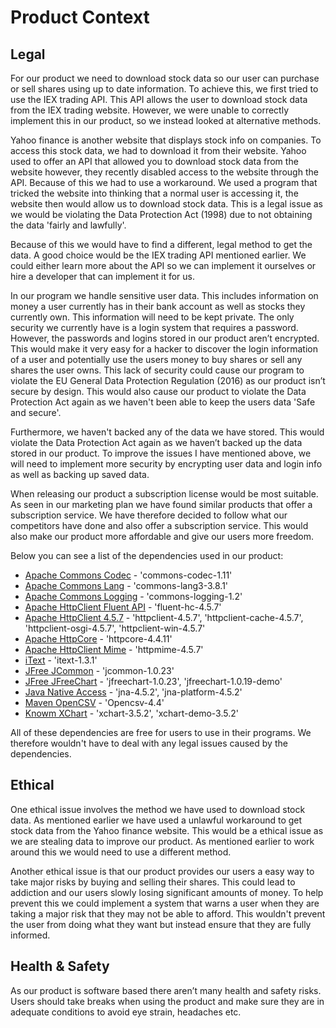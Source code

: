# Product Context

## Legal
For our product we need to download stock data so our user can purchase or sell shares using up to date information. 
To achieve this, we first tried to use the IEX trading API. This API allows the user to download stock data from the IEX trading website. 
However, we were unable to correctly implement this in our product, so we instead looked at alternative methods. 

Yahoo finance is another website that displays stock info on companies. To access this stock data, we had to download it from their website. 
Yahoo used to offer an API that allowed you to download stock data from the website however, they recently disabled access to the website 
through the API. Because of this we had to use a workaround. We used a program that tricked the website into thinking that a normal user is 
accessing it, the website then would allow us to download stock data. This is a legal issue as we would be violating the Data Protection Act
(1998) due to not obtaining the data 'fairly and lawfully'.

Because of this we would have to find a different, legal method to get the data. A good choice would be the IEX trading API mentioned earlier. 
We could either learn more about the API so we can implement it ourselves or hire a developer that can implement it for us.

In our program we handle sensitive user data. This includes information on money a user currently has in their bank account as well as stocks
they currently own. This information will need to be kept private. The only security we currently have is a login system that requires a 
password. However, the passwords and logins stored in our product aren’t encrypted. This would make it very easy for a hacker to discover the 
login information of a user and potentially use the users money to buy shares or sell any shares the user owns. This lack of security could 
cause our program to violate the EU General Data Protection Regulation (2016) as our product isn’t secure by design. This would also cause
our product to violate the Data Protection Act again as we haven't been able to keep the users data 'Safe and secure'.

Furthermore, we haven't backed any of the data we have stored. This would violate the Data Protection Act again as we haven’t backed up the 
data stored in our product. To improve the issues I have mentioned above, we will need to implement more security by encrypting user data 
and login info as well as backing up saved data.

When releasing our product a subscription license would be most suitable. As seen in our marketing plan we have found similar products that
offer a subscription service. We have therefore decided to follow what our competitors have done and also offer a subscription service. This
would also make our product more affordable and give our users more freedom.

Below you can see a list of the dependencies used in our product:  

* [Apache Commons Codec](https://commons.apache.org/) - 'commons-codec-1.11'
* [Apache Commons Lang](https://commons.apache.org/) - 'commons-lang3-3.8.1'
* [Apache Commons Logging](https://commons.apache.org/) - 'commons-logging-1.2'
* [Apache HttpClient Fluent API](https://hc.apache.org/) - 'fluent-hc-4.5.7'
* [Apache HttpClient 4.5.7](https://hc.apache.org/) - 'httpclient-4.5.7', 'httpclient-cache-4.5.7', 'httpclient-osgi-4.5.7', 'httpclient-win-4.5.7'  
* [Apache HttpCore](https://hc.apache.org/) - 'httpcore-4.4.11'
* [Apache HttpClient Mime](https://hc.apache.org/) - 'httpmime-4.5.7'
* [iText](https://itextpdf.com/en) - 'itext-1.3.1'
* [JFree JCommon](http://www.jfree.org/jcommon/) - 'jcommon-1.0.23'
* [JFree JFreeChart](http://www.jfree.org/jfreechart/) - 'jfreechart-1.0.23', 'jfreechart-1.0.19-demo'
* [Java Native Access](https://github.com/java-native-access/jna) - 'jna-4.5.2', 'jna-platform-4.5.2'
* [Maven OpenCSV](http://opencsv.sourceforge.net/) - 'Opencsv-4.4'
* [Knowm XChart](https://knowm.org/open-source/xchart/) - 'xchart-3.5.2', 'xchart-demo-3.5.2'

All of these dependencies are free for users to use in their programs. We therefore wouldn't have to deal with any legal issues caused by the
dependencies.

## Ethical
One ethical issue involves the method we have used to download stock data. As mentioned earlier we have used a unlawful workaround to get
stock data from the Yahoo finance website. This would be a ethical issue as we are stealing data to improve our product. As mentioned
earlier to work around this we would need to use a different method.

Another ethical issue is that our product provides our users a easy way to take major risks by buying and selling their shares. This could 
lead to addiction and our users slowly losing significant amounts of money. To help prevent this we could implement a system that warns a user when
they are taking a major risk that they may not be able to afford. This wouldn't prevent the user from doing what they want but instead
ensure that they are fully informed.

## Health & Safety

As our product is software based there aren’t many health and safety risks. Users should take breaks when using the product and make sure they 
are in adequate conditions to avoid eye strain, headaches etc.